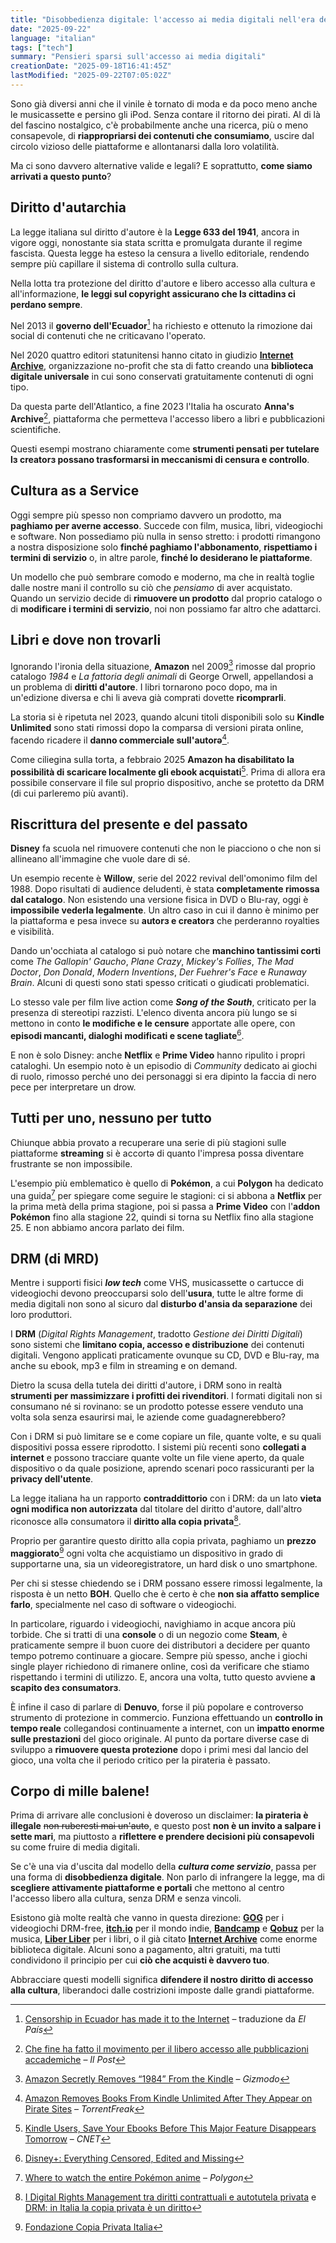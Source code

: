 ```yaml
---
title: "Disobbedienza digitale: l'accesso ai media digitali nell'era dei servizi"
date: "2025-09-22"
language: "italian"
tags: ["tech"]
summary: "Pensieri sparsi sull'accesso ai media digitali"
creationDate: "2025-09-18T16:41:45Z"
lastModified: "2025-09-22T07:05:02Z"
---
```


Sono già diversi anni che il vinile è tornato di moda e da poco meno anche le musicassette e persino gli iPod. Senza contare il ritorno dei pirati. Al di là del fascino nostalgico, c'è probabilmente anche una ricerca, più o meno consapevole, di **riappropriarsi dei contenuti che consumiamo**, uscire dal circolo vizioso delle piattaforme e allontanarsi dalla loro volatilità.

Ma ci sono davvero alternative valide e legali? E soprattutto, **come siamo arrivati a questo punto**?

## Diritto d'autarchia

La legge italiana sul diritto d'autore è la **Legge 633 del 1941**, ancora in vigore oggi, nonostante sia stata scritta e promulgata durante il regime fascista. Questa legge ha esteso la censura a livello editoriale, rendendo sempre più capillare il sistema di controllo sulla cultura.

Nella lotta tra protezione del diritto d'autore e libero accesso alla cultura e all'informazione, **le leggi sul copyright assicurano che lɜ cittadinɜ ci perdano sempre**.

Nel 2013 il **governo dell'Ecuador**[^1] ha richiesto e ottenuto la rimozione dai social di contenuti che ne criticavano l'operato.

Nel 2020 quattro editori statunitensi hanno citato in giudizio **[Internet Archive](https://archive.org/)**, organizzazione no-profit che sta di fatto creando una **biblioteca digitale universale** in cui sono conservati gratuitamente contenuti di ogni tipo.

Da questa parte dell'Atlantico, a fine 2023 l'Italia ha oscurato **Anna's Archive**[^2], piattaforma che permetteva l'accesso libero a libri e pubblicazioni scientifiche.

Questi esempi mostrano chiaramente come **strumenti pensati per tutelare lɜ creatorɜ possano trasformarsi in meccanismi di censura e controllo**.

[^1]: [Censorship in Ecuador has made it to the Internet](https://www.hrw.org/news/2014/12/15/censorship-ecuador-has-made-it-internet) – traduzione da _El País_
[^2]: [Che fine ha fatto il movimento per il libero accesso alle pubblicazioni accademiche](https://www.ilpost.it/2024/01/12/fine-guerrilla-open-access/) – _Il Post_

## Cultura as a Service

Oggi sempre più spesso non compriamo davvero un prodotto, ma **paghiamo per averne accesso**. Succede con film, musica, libri, videogiochi e software. Non possediamo più nulla in senso stretto: i prodotti rimangono a nostra disposizione solo **finché paghiamo l'abbonamento**, **rispettiamo i termini di servizio** o, in altre parole, **finché lo desiderano le piattaforme**.

Un modello che può sembrare comodo e moderno, ma che in realtà toglie dalle nostre mani il controllo su ciò che _pensiamo_ di aver acquistato. Quando un servizio decide di **rimuovere un prodotto** dal proprio catalogo o di **modificare i termini di servizio**, noi non possiamo far altro che adattarci.

## Libri e dove non trovarli

Ignorando l'ironia della situazione, **Amazon** nel 2009[^3] rimosse dal proprio catalogo _1984_ e _La fattoria degli animali_ di George Orwell, appellandosi a un problema di **diritti d'autore**. I libri tornarono poco dopo, ma in un'edizione diversa e chi li aveva già comprati dovette **ricomprarli**.

La storia si è ripetuta nel 2023, quando alcuni titoli disponibili solo su **Kindle Unlimited** sono stati rimossi dopo la comparsa di versioni pirata online, facendo ricadere il **danno commerciale sull'autorə**[^4].

Come ciliegina sulla torta, a febbraio 2025 **Amazon ha disabilitato la possibilità di scaricare localmente gli ebook acquistati**[^5]. Prima di allora era possibile conservare il file sul proprio dispositivo, anche se protetto da DRM (di cui parleremo più avanti).

[^3]: [Amazon Secretly Removes “1984” From the Kindle](https://gizmodo.com/amazon-secretly-removes-1984-from-the-kindle-5317703) – _Gizmodo_
[^4]: [Amazon Removes Books From Kindle Unlimited After They Appear on Pirate Sites](https://torrentfreak.com/amazon-removes-books-from-kindle-unlimited-after-they-appear-on-pirate-sites-230206/) – _TorrentFreak_
[^5]: [Kindle Users, Save Your Ebooks Before This Major Feature Disappears Tomorrow](https://www.cnet.com/tech/computing/kindle-users-save-your-ebooks-before-this-major-feature-disappears-tomorrow/) – _CNET_

## Riscrittura del presente e del passato

**Disney** fa scuola nel rimuovere contenuti che non le piacciono o che non si allineano all'immagine che vuole dare di sé.

Un esempio recente è **Willow**, serie del 2022 revival dell'omonimo film del 1988. Dopo risultati di audience deludenti, è stata **completamente rimossa dal catalogo**. Non esistendo una versione fisica in DVD o Blu-ray, oggi è **impossibile vederla legalmente**. Un altro caso in cui il danno è minimo per la piattaforma e pesa invece su **autorɜ e creatorɜ** che perderanno royalties e visibilità.

Dando un'occhiata al catalogo si può notare che **manchino tantissimi corti** come _The Gallopin' Gaucho_, _Plane Crazy_, _Mickey's Follies_, _The Mad Doctor_, _Don Donald_, _Modern Inventions_, _Der Fuehrer's Face_ e _Runaway Brain_. Alcuni di questi sono stati spesso criticati o giudicati problematici.

Lo stesso vale per film live action come **_Song of the South_**, criticato per la presenza di stereotipi razzisti. L'elenco diventa ancora più lungo se si mettono in conto **le modifiche e le censure** apportate alle opere, con **episodi mancanti, dialoghi modificati e scene tagliate**[^6].

[^6]: [Disney+: Everything Censored, Edited and Missing](https://ptoneto.wordpress.com/2020/06/07/everything-censored-on-disney/)

E non è solo Disney: anche **Netflix** e **Prime Video** hanno ripulito i propri cataloghi. Un esempio noto è un episodio di _Community_ dedicato ai giochi di ruolo, rimosso perché uno dei personaggi si era dipinto la faccia di nero pece per interpretare un drow.

## Tutti per uno, nessuno per tutto

Chiunque abbia provato a recuperare una serie di più stagioni sulle piattaforme **streaming** si è accortə di quanto l'impresa possa diventare frustrante se non impossibile.

L'esempio più emblematico è quello di **Pokémon**, a cui **Polygon** ha dedicato una guida[^7] per spiegare come seguire le stagioni: ci si abbona a **Netflix** per la prima metà della prima stagione, poi si passa a **Prime Video** con l'**addon Pokémon** fino alla stagione 22, quindi si torna su Netflix fino alla stagione 25. E non abbiamo ancora parlato dei film.

[^7]: [Where to watch the entire Pokémon anime](https://www.polygon.com/pokemon/24054296/where-to-watch-pokemon-anime-streaming/) – _Polygon_

## DRM (di MRD)

Mentre i supporti fisici **_low tech_** come VHS, musicassette o cartucce di videogiochi devono preoccuparsi solo dell'**usura**, tutte le altre forme di media digitali non sono al sicuro dal **disturbo d'ansia da separazione** dei loro produttori.

I **DRM** (_Digital Rights Management_, tradotto _Gestione dei Diritti Digitali_) sono sistemi che **limitano copia, accesso e distribuzione** dei contenuti digitali. Vengono applicati praticamente ovunque su CD, DVD e Blu-ray, ma anche su ebook, mp3 e film in streaming e on demand.

Dietro la scusa della tutela dei diritti d'autore, i DRM sono in realtà **strumenti per massimizzare i profitti dei rivenditori**. I formati digitali non si consumano né si rovinano: se un prodotto potesse essere venduto una volta sola senza esaurirsi mai, le aziende come guadagnerebbero?

Con i DRM si può limitare se e come copiare un file, quante volte, e su quali dispositivi possa essere riprodotto. I sistemi più recenti sono **collegati a internet** e possono tracciare quante volte un file viene aperto, da quale dispositivo o da quale posizione, aprendo scenari poco rassicuranti per la **privacy dell'utente**.

La legge italiana ha un rapporto **contraddittorio** con i DRM: da un lato **vieta ogni modifica non autorizzata** dal titolare del diritto d'autore, dall'altro riconosce allə consumatorə il **diritto alla copia privata**[^8].

Proprio per garantire questo diritto alla copia privata, paghiamo un **prezzo maggiorato**[^9] ogni volta che acquistiamo un dispositivo in grado di supportarne una, sia un videoregistratore, un hard disk o uno smartphone.

[^8]: [I Digital Rights Management tra diritti contrattuali e autotutela privata](https://www.altalex.com/documents/news/2017/02/07/i-digital-rights-management-tra-diritti-contrattuali-e-autotutela-privata) e [DRM: in Italia la copia privata è un diritto](https://www.interlex.it/copyright/amonti85.htm)
[^9]: [Fondazione Copia Privata Italia](https://www.copiaprivataitalia.it/it/)

Per chi si stesse chiedendo se i DRM possano essere rimossi legalmente, la risposta è un netto **BOH**. Quello che è certo è che **non sia affatto semplice farlo**, specialmente nel caso di software o videogiochi.

In particolare, riguardo i videogiochi, navighiamo in acque ancora più torbide. Che si tratti di una **console** o di un negozio come **Steam**, è praticamente sempre il buon cuore dei distributori a decidere per quanto tempo potremo continuare a giocare. Sempre più spesso, anche i giochi single player richiedono di rimanere online, così da verificare che stiamo rispettando i termini di utilizzo. E, ancora una volta, tutto questo avviene **a scapito deɜ consumatorɜ**.

È infine il caso di parlare di **Denuvo**, forse il più popolare e controverso strumento di protezione in commercio. Funziona effettuando un **controllo in tempo reale** collegandosi continuamente a internet, con un **impatto enorme sulle prestazioni** del gioco originale. Al punto da portare diverse case di sviluppo a **rimuovere questa protezione** dopo i primi mesi dal lancio del gioco, una volta che il periodo critico per la pirateria è passato.

## Corpo di mille balene!

Prima di arrivare alle conclusioni è doveroso un disclaimer: **la pirateria è illegale** ~~non ruberesti mai un'auto~~, e questo post **non è un invito a salpare i sette mari**, ma piuttosto a **riflettere e prendere decisioni più consapevoli** su come fruire di media digitali.

Se c'è una via d'uscita dal modello della **_cultura come servizio_**, passa per una forma di **disobbedienza digitale**. Non parlo di infrangere la legge, ma di **scegliere attivamente piattaforme e portali** che mettono al centro l'accesso libero alla cultura, senza DRM e senza vincoli.

Esistono già molte realtà che vanno in questa direzione: **[GOG](https://www.gog.com/)** per i videogiochi DRM-free, **[itch.io](https://itch.io/)** per il mondo indie, **[Bandcamp](https://bandcamp.com/)** e **[Qobuz](https://www.qobuz.com/)** per la musica, **[Liber Liber](https://liberliber.it/)** per i libri, o il già citato **[Internet Archive](https://archive.org/)** come enorme biblioteca digitale. Alcuni sono a pagamento, altri gratuiti, ma tutti condividono il principio per cui **ciò che acquisti è davvero tuo**.

Abbracciare questi modelli significa **difendere il nostro diritto di accesso alla cultura**, liberandoci dalle costrizioni imposte dalle grandi piattaforme.

